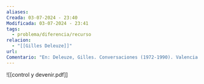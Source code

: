 ```yaml
---
aliases: 
Creada: 03-07-2024 - 23:40
Modificada: 03-07-2024 - 23:41
tags:
  - problema/diferencia/recurso
relacion:
  - "[[Gilles Deleuze]]"
url: 
Comentario: "En: Deleuze, Gilles. Conversaciones (1972-1990). Valencia: Pre-textos, 1996. pp. 265-276. ISBN 848191021x"
---
```




![[control y devenir.pdf]]